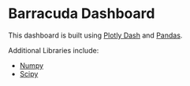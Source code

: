 # Barracuda Dashboard

This dashboard is built using [Plotly Dash](https://plotly.com/dash/) and [Pandas](https://pandas.pydata.org/).

Additional Libraries include:
- [Numpy](https://numpy.org/)
- [Scipy](https://scipy.org/)